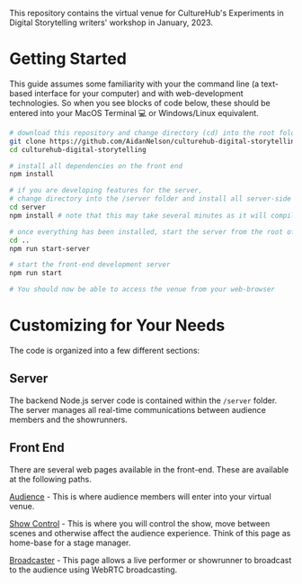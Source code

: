 This repository contains the virtual venue for CultureHub's Experiments in Digital Storytelling writers' workshop in January, 2023.

# Getting Started

This guide assumes some familiarity with your the command line (a text-based interface for your computer) and with web-development technologies. So when you see blocks of code below, these should be entered into your MacOS Terminal 💻 or Windows/Linux equivalent.

```sh
# download this repository and change directory (cd) into the root folder
git clone https://github.com/AidanNelson/culturehub-digital-storytelling.git
cd culturehub-digital-storytelling

# install all dependencies on the front end
npm install

# if you are developing features for the server,
# change directory into the /server folder and install all server-side dependencies
cd server
npm install # note that this may take several minutes as it will compile the Mediasoup WebRTC SFU package

# once everything has been installed, start the server from the root of the repository
cd ..
npm run start-server

# start the front-end development server
npm run start

# You should now be able to access the venue from your web-browser

```

# Customizing for Your Needs

The code is organized into a few different sections:

## Server

The backend Node.js server code is contained within the `/server` folder. The server manages all real-time communications between audience members and the showrunners.

## Front End

There are several web pages available in the front-end. These are available at the following paths.

[Audience](./src/) - This is where audience members will enter into your virtual venue.

[Show Control](./src/show-control/) - This is where you will control the show, move between scenes and otherwise affect the audience experience. Think of this page as home-base for a stage manager.

[Broadcaster](./src/broadcaster/) - This page allows a live performer or showrunner to broadcast to the audience using WebRTC broadcasting.
